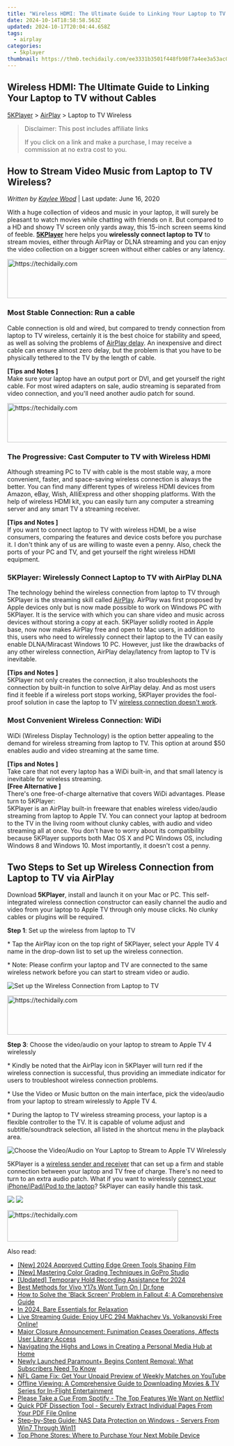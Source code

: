 ```yaml
---
title: "Wireless HDMI: The Ultimate Guide to Linking Your Laptop to TV without Cables"
date: 2024-10-14T18:58:58.563Z
updated: 2024-10-17T20:04:44.658Z
tags:
  - airplay
categories:
  - 5kplayer
thumbnail: https://thmb.techidaily.com/ee3331b3501f448fb98f7a4ee3a53ac099c1c123c857eac1255a179cf5757415.jpg
---
```


## Wireless HDMI: The Ultimate Guide to Linking Your Laptop to TV without Cables

[5KPlayer](https://tools.techidaily.com/5kplayer/products/) \> [AirPlay](https://tools.techidaily.com/5kplayer/airplay/) \> Laptop to TV Wireless

>  Disclaimer: This post includes affiliate links
>
>  If you click on a link and make a purchase, I may receive a commission at no extra cost to you.
>

## How to Stream Video Music from Laptop to TV Wireless?

 _Written by [Kaylee Wood](https://www.quora.com/profile/Amanda-Hu-21)_ | Last update: June 16, 2020

With a huge collection of videos and music in your laptop, it will surely be pleasant to watch movies while chatting with friends on it. But compared to a HD and showy TV screen only yards away, this 15-inch screen seems kind of feeble. **[5KPlayer](https://tools.techidaily.com/5kplayer/products/)** here helps you **wirelessly connect laptop to TV** to stream movies, either through AirPlay or DLNA streaming and you can enjoy the video collection on a bigger screen without either cables or any latency.

<!-- affiliate ads begin -->
<a href="https://appsumo.8odi.net/c/5597632/2123735/7443" target="_top" id="2123735">
  <img src="//a.impactradius-go.com/display-ad/7443-2123735" border="0" alt="https://techidaily.com" width="600" height="90"/>
</a>
<img height="0" width="0" src="https://appsumo.8odi.net/i/5597632/2123735/7443" style="position:absolute;visibility:hidden;" border="0" />
<!-- affiliate ads end -->

### Most Stable Connection: Run a cable

Cable connection is old and wired, but compared to trendy connection from laptop to TV wireless, certainly it is the best choice for stability and speed, as well as solving the problems of [AirPlay delay](https://tools.techidaily.com/5kplayer/airplay/). An inexpensive and direct cable can ensure almost zero delay, but the problem is that you have to be physically tethered to the TV by the length of cable.

**\[Tips and Notes \]**  
 Make sure your laptop have an output port or DVI, and get yourself the right cable. For most wired adapters on sale, audio streaming is separated from video connection, and you'll need another audio patch for sound.

<!-- affiliate ads begin -->
<a href="https://appsumo.8odi.net/c/5597632/2052063/7443" target="_top" id="2052063">
  <img src="//a.impactradius-go.com/display-ad/7443-2052063" border="0" alt="https://techidaily.com" width="728" height="90"/>
</a>
<img height="0" width="0" src="https://appsumo.8odi.net/i/5597632/2052063/7443" style="position:absolute;visibility:hidden;" border="0" />
<!-- affiliate ads end -->

### The Progressive: Cast Computer to TV with Wireless HDMI

Although streaming PC to TV with cable is the most stable way, a more convenient, faster, and space-saving wireless connection is always the better. You can find many different types of wireless HDMI devices from Amazon, eBay, Wish, AIIiExpress and other shopping platforms. With the help of wireless HDMI kit, you can easily turn any computer a streaming server and any smart TV a streaming receiver. 

**\[Tips and Notes \]**  
If you want to connect laptop to TV with wireless HDMI, be a wise consumers, comparing the features and device costs before you purchase it. I don't think any of us are willing to waste even a penny. Also, check the ports of your PC and TV, and get yourself the right wireless HDMI equipment.

### 5KPlayer: Wirelessly Connect Laptop to TV with AirPlay DLNA

The technology behind the wireless connection from laptop to TV through 5KPlayer is the streaming skill called [AirPlay](https://tools.techidaily.com/5kplayer/airplay/). AirPlay was first proposed by Apple devices only but is now made possible to work on Windows PC with 5KPlayer. It is the service with which you can share video and music across devices without storing a copy at each. 5KPlayer solidly rooted in Apple base, now now makes AirPlay free and open to Mac users, in addition to this, users who need to wirelessly connect their laptop to the TV can easily enable DLNA/Miracast Windows 10 PC. However, just like the drawbacks of any other wireless connection, AirPlay delay/latency from laptop to TV is inevitable.

**\[Tips and Notes \]**  
 5KPlayer not only creates the connection, it also troubleshoots the connection by built-in function to solve AirPlay delay. And as most users find it feeble if a wireless port stops working, 5KPlayer provides the fool-proof solution in case the laptop to TV [wireless connection doesn't work](https://tools.techidaily.com/5kplayer/airplay/).

### Most Convenient Wireless Connection: WiDi

WiDi (Wireless Display Technology) is the option better appealing to the demand for wireless streaming from laptop to TV. This option at around $50 enables audio and video streaming at the same time.

**\[Tips and Notes \]**  
Take care that not every laptop has a WiDi built-in, and that small latency is inevitable for wireless streaming.  
**\[Free Alternative \]**  
 There's one free-of-charge alternative that covers WiDi advantages. Please turn to 5KPlayer:  
 5KPlayer is an AirPlay built-in freeware that enables wireless video/audio streaming from laptop to Apple TV. You can connect your laptop at bedroom to the TV in the living room without clunky cables, with audio and video streaming all at once. You don't have to worry about its compatibility because 5KPlayer supports both Mac OS X and PC Windows OS, including Windows 8 and Windows 10\. Most importantly, it doesn't cost a penny.

## Two Steps to Set up Wireless Connection from Laptop to TV via AirPlay

Download **5KPlayer**, install and launch it on your Mac or PC. This self-integrated wireless connection constructor can easily channel the audio and video from your laptop to Apple TV through only mouse clicks. No clunky cables or plugins will be required.

**Step 1**: Set up the wireless from laptop to TV

\* Tap the AirPlay icon on the top right of 5KPlayer, select your Apple TV 4 name in the drop-down list to set up the wireless connection.

\* Note: Please confirm your laptop and TV are connected to the same wireless network before you can start to stream video or audio.

![Set up the Wireless Connection from Laptop to TV](https://www.5kplayer.com/airplay/../dlna/img/dlna-compliant-5kplayer.jpg) 

<!-- affiliate ads begin -->
<a href="https://unicoeye.pxf.io/c/5597632/2134247/18498" target="_top" id="2134247">
  <img src="//a.impactradius-go.com/display-ad/18498-2134247" border="0" alt="https://techidaily.com" width="728" height="90"/>
</a>
<img height="0" width="0" src="https://unicoeye.pxf.io/i/5597632/2134247/18498" style="position:absolute;visibility:hidden;" border="0" />
<!-- affiliate ads end -->

**Step 3**: Choose the video/audio on your laptop to stream to Apple TV 4 wirelessly

\* Kindly be noted that the AirPlay icon in 5KPlayer will turn red if the wireless connection is successful, thus providing an immediate indicator for users to troubleshoot wireless connection problems.

\* Use the Video or Music button on the main interface, pick the video/audio from your laptop to stream wirelessly to Apple TV 4.

\* During the laptop to TV wireless streaming process, your laptop is a flexible controller to the TV. It is capable of volume adjust and subtitle/soundtrack selection, all listed in the shortcut menu in the playback area.

![Choose the Video/Audio on Your Laptop to Stream to Apple TV Wirelessly](https://www.5kplayer.com/airplay/img/5k-airplay-airplay-with-win10-xsy-15021502.jpg) 

5KPlayer is a [wireless sender and receiver](https://tools.techidaily.com/5kplayer/airplay/) that can set up a firm and stable connection between your laptop and TV free of charge. There's no need to turn to an extra audio patch. What if you want to wirelessly [connect your iPhone/iPad/iPod to the laptop](https://tools.techidaily.com/5kplayer/airplay/)? 5kPlayer can easily handle this task.

[![](https://www.5kplayer.com/airplay/../button/freedownwhitewin.png)](https://tools.techidaily.com/5kplayer/products/) [![](https://www.5kplayer.com/airplay/../button/freedownbackmac.png)](https://tools.techidaily.com/5kplayer/products/)

<!-- affiliate ads begin -->
<a href="https://aligracehair.sjv.io/c/5597632/2135403/19272" target="_top" id="2135403">
  <img src="//a.impactradius-go.com/display-ad/19272-2135403" border="0" alt="https://techidaily.com" width="392" height="72"/>
</a>
<img height="0" width="0" src="https://aligracehair.sjv.io/i/5597632/2135403/19272" style="position:absolute;visibility:hidden;" border="0" />
<!-- affiliate ads end -->

<ins class="adsbygoogle"
     style="display:block"
     data-ad-format="autorelaxed"
     data-ad-client="ca-pub-7571918770474297"
     data-ad-slot="1223367746"></ins>

<ins class="adsbygoogle"
     style="display:block"
     data-ad-client="ca-pub-7571918770474297"
     data-ad-slot="8358498916"
     data-ad-format="auto"
     data-full-width-responsive="true"></ins>

<span class="atpl-alsoreadstyle">Also read:</span>
<div><ul>
<li><a href="https://on-screen-recording.techidaily.com/new-2024-approved-cutting-edge-green-tools-shaping-film/"><u>[New] 2024 Approved Cutting Edge Green Tools Shaping Film</u></a></li>
<li><a href="https://extra-guidance.techidaily.com/new-mastering-color-grading-techniques-in-gopro-studio/"><u>[New] Mastering Color Grading Techniques in GoPro Studio</u></a></li>
<li><a href="https://video-screen-grab.techidaily.com/updated-temporary-hold-recording-assistance-for-2024/"><u>[Updated] Temporary Hold Recording Assistance for 2024</u></a></li>
<li><a href="https://howto.techidaily.com/best-methods-for-vivo-y17s-wont-turn-on-drfone-by-drfone-fix-android-problems-fix-android-problems/"><u>Best Methods for Vivo Y17s Wont Turn On | Dr.fone</u></a></li>
<li><a href="https://program-issues.techidaily.com/how-to-solve-the-black-screen-problem-in-fallout-4-a-comprehensive-guide/"><u>How to Solve the 'Black Screen' Problem in Fallout 4: A Comprehensive Guide</u></a></li>
<li><a href="https://extra-information.techidaily.com/in-2024-bare-essentials-for-relaxation/"><u>In 2024, Bare Essentials for Relaxation</u></a></li>
<li><a href="https://media-tips.techidaily.com/live-streaming-guide-enjoy-ufc-294-makhachev-vs-volkanovski-free-online/"><u>Live Streaming Guide: Enjoy UFC 294 Makhachev Vs. Volkanovski Free Online!</u></a></li>
<li><a href="https://media-tips.techidaily.com/major-closure-announcement-funimation-ceases-operations-affects-user-library-access/"><u>Major Closure Announcement: Funimation Ceases Operations, Affects User Library Access</u></a></li>
<li><a href="https://media-tips.techidaily.com/navigating-the-highs-and-lows-in-creating-a-personal-media-hub-at-home/"><u>Navigating the Highs and Lows in Creating a Personal Media Hub at Home</u></a></li>
<li><a href="https://media-tips.techidaily.com/newly-launched-paramountplus-begins-content-removal-what-subscribers-need-to-know/"><u>Newly Launched Paramount+ Begins Content Removal: What Subscribers Need To Know</u></a></li>
<li><a href="https://media-tips.techidaily.com/nfl-game-fix-get-your-unpaid-preview-of-weekly-matches-on-youtube/"><u>NFL Game Fix: Get Your Unpaid Preview of Weekly Matches on YouTube</u></a></li>
<li><a href="https://media-tips.techidaily.com/offline-viewing-a-comprehensive-guide-to-downloading-movies-and-tv-series-for-in-flight-entertainment/"><u>Offline Viewing: A Comprehensive Guide to Downloading Movies & TV Series for In-Flight Entertainment</u></a></li>
<li><a href="https://media-tips.techidaily.com/please-take-a-cue-from-spotify-the-top-features-we-want-on-netflix/"><u>Please Take a Cue From Spotify - The Top Features We Want on Netflix!</u></a></li>
<li><a href="https://win-updates.techidaily.com/quick-pdf-dissection-tool-securely-extract-individual-pages-from-your-pdf-file-online/"><u>Quick PDF Dissection Tool - Securely Extract Individual Pages From Your PDF File Online</u></a></li>
<li><a href="https://win-luxury.techidaily.com/step-by-step-guide-nas-data-protection-on-windows-servers-from-win7-through-win11/"><u>Step-by-Step Guide: NAS Data Protection on Windows - Servers From Win7 Through Win11</u></a></li>
<li><a href="https://buynow-reviews.techidaily.com/top-phone-stores-where-to-purchase-your-next-mobile-device/"><u>Top Phone Stores: Where to Purchase Your Next Mobile Device</u></a></li>
</ul></div>

